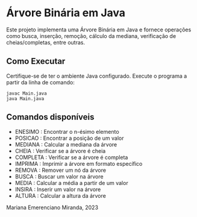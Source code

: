 # Árvore Binária em Java

Este projeto implementa uma Árvore Binária em Java e fornece operações como busca, inserção, remoção, cálculo da mediana, verificação de cheias/completas, entre outras.


## Como Executar

Certifique-se de ter o ambiente Java configurado. Execute o programa a partir da linha de comando:

```Ubuntu
javac Main.java
java Main.java
```
## Comandos disponíveis

* ENESIMO <n>         : Encontrar o n-ésimo elemento
* POSICAO <valor>     : Encontrar a posição de um valor
* MEDIANA             : Calcular a mediana da árvore
* CHEIA               : Verificar se a árvore é cheia
* COMPLETA            : Verificar se a árvore é completa
* IMPRIMA <formato>   : Imprimir a árvore em formato específico
* REMOVA <valor>      : Remover um nó da árvore
* BUSCA <valor>       : Buscar um valor na árvore
* MEDIA <valor>       : Calcular a média a partir de um valor
* INSIRA <valor>      : Inserir um valor na árvore
* ALTURA              : Calcular a altura da árvore


Mariana Emerenciano Miranda, 2023
